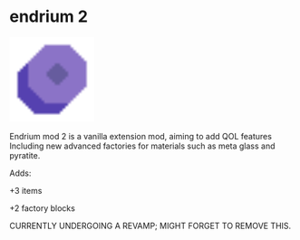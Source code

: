 # endrium 2

<img src="sprites/items/endrium.png" width = "150" >



Endrium mod 2 is a vanilla extension mod, aiming to add QOL features 
Including new advanced factories for materials such as meta glass and pyratite.




Adds:

+3 items

+2 factory blocks


CURRENTLY UNDERGOING A REVAMP; MIGHT FORGET TO REMOVE THIS.

